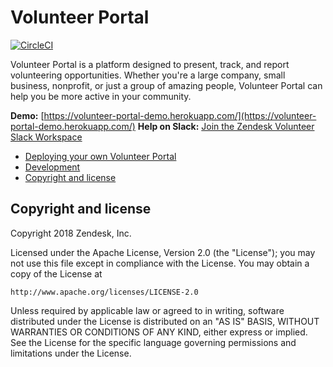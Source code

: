 # Volunteer Portal

[![CircleCI](https://circleci.com/gh/zendesk/volunteer_portal/tree/master.svg?style=svg)](https://circleci.com/gh/zendesk/volunteer_portal/tree/master)

Volunteer Portal is a platform designed to present, track, and report volunteering opportunities. Whether you're a large company, small business, nonprofit, or just a group of amazing people, Volunteer Portal can help you be more active in your community.

**Demo:** [https://volunteer-portal-demo.herokuapp.com/](https://volunteer-portal-demo.herokuapp.com/)
**Help on Slack:** [Join the Zendesk Volunteer Slack Workspace](https://join.slack.com/t/zendesk-volunteer/shared_invite/enQtMzYzNTIzMDUwNDE5LWUzNzQzMjgwZTdmNDBiZDI3ZmUxZDlhN2MwMzJlMjMyYTQ1MTg1OTUxZWYzM2FjZGYxNzhjM2YwYzYyOTE3YjY)

* [Deploying your own Volunteer Portal](docs/deploy.md)
* [Development](docs/development.md)
* [Copyright and license](#copy-right-and-license)

## Copyright and license

Copyright 2018 Zendesk, Inc.

Licensed under the Apache License, Version 2.0 (the "License");
you may not use this file except in compliance with the License.
You may obtain a copy of the License at

    http://www.apache.org/licenses/LICENSE-2.0

Unless required by applicable law or agreed to in writing, software
distributed under the License is distributed on an "AS IS" BASIS,
WITHOUT WARRANTIES OR CONDITIONS OF ANY KIND, either express or implied.
See the License for the specific language governing permissions and
limitations under the License.
